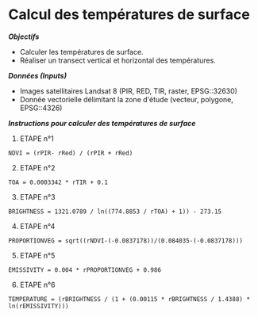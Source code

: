 # Calcul des températures de surface

***Objectifs***
- Calculer les températures de surface.
- Réaliser un transect vertical et horizontal des températures.

***Données (Inputs)***
- Images satellitaires Landsat 8 (PIR, RED, TIR, raster, EPSG::32630)
- Donnée vectorielle délimitant la zone d'étude (vecteur, polygone, EPSG::4326)

***Instructions pour calculer des températures de surface***
1. ETAPE n°1

```
NDVI = (rPIR- rRed) / (rPIR + rRed)
```

2. ETAPE n°2

```
TOA = 0.0003342 * rTIR + 0.1
```

3. ETAPE n°3

```
BRIGHTNESS = 1321.0789 / ln((774.8853 / rTOA) + 1)) - 273.15
```

4. ETAPE n°4

```
PROPORTIONVEG = sqrt((rNDVI-(-0.0837178))/(0.084035-(-0.0837178)))
```

5. ETAPE n°5

```
EMISSIVITY = 0.004 * rPROPORTIONVEG + 0.986
```

6. ETAPE n°6

```
TEMPERATURE = (rBRIGHTNESS / (1 + (0.00115 * rBRIGHTNESS / 1.4388) * ln(rEMISSIVITY)))
```
